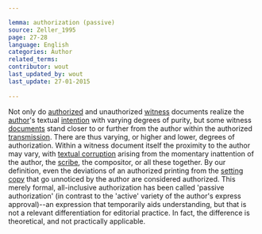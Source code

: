 ```yaml
---

lemma: authorization (passive)
source: Zeller_1995
page: 27-28 
language: English
categories: Author
related_terms: 
contributor: wout
last_updated_by: wout
last_update: 27-01-2015
        
---
```


Not only do [authorized](authorization.html) and unauthorized [witness](witness.html) documents realize the [author](author.html)'s textual [intention](intentionality.html) with varying degrees of purity, but some witness [documents](document.html) stand closer to or further from the author within the authorized [transmission](textualTransmission.html). There are thus varying, or higher and lower, degrees of authorization. Within a witness document itself the proximity to the author may vary, with [textual corruption](textCorrupt') arising from the momentary inattention of the author, the [scribe](scribe.html), the compositor, or all these together. By our definition, even the deviations of an authorized printing from the [setting copy](settingCopy.html) that go unnoticed by the author are considered authorized. This merely formal, all-inclusive authorization has been called 'passive authorization' (in contrast to the 'active' variety of the author's express approval)--an expression that temporarily aids understanding, but that is not a relevant differentiation for editorial practice. In fact, the difference is theoretical, and not practically applicable.

